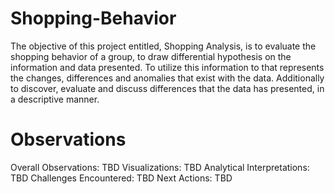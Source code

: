 # Shopping-Behavior
The objective of this project entitled, Shopping Analysis, is to evaluate the shopping behavior of a group, to draw differential hypothesis on the information and data presented. To utilize this information to that represents the changes, differences and anomalies that exist with the data. Additionally to discover, evaluate and discuss differences that the data has presented, in a descriptive manner.

# Observations 
Overall Observations: TBD
Visualizations: TBD
Analytical Interpretations: TBD
Challenges Encountered: TBD
Next Actions: TBD

